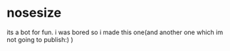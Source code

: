 # nosesize

its a bot for fun. i was bored so i made this one(and another one which im not going to publish:) )
